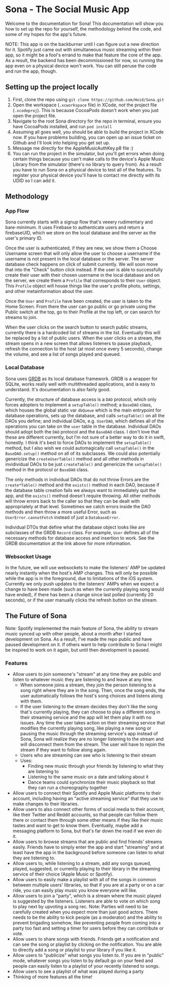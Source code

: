#  Sona - The Social Music App

Welcome to the documentation for Sona! This documentation will show you how to set up the repo for yourself, the methodology behind the code, and some of my hopes for the app's future.

NOTE: This app is on the backburner until I can figure out a new direction for it. Spotify just came out with simultaneous music streaming within their app, so it might be a fool's errand to make that feature the core of the app. As a result, the backend has been decommissioned for now, so running the app even on a physical device won't work. You can still peruse the code and run the app, though.

## Setting up the project locally

1. First, clone the repo using `git clone https://github.com/Hoid/Sona.git`
2. Open the workspace (`.xcworkspace` file) in XCode, *not* the project file (`.xcodeproj`). This is because CocoaPods doesn't work when you just open the project file.
3. Navigate to the root Sona directory for the repo in terminal, ensure you have CocoaPods installed, and run `pod install`
4. Assuming all goes well, you should be able to build the project in XCode now. If you have problems building, you can open up an issue ticket on Github and I'll look into helping you get set up.
5. Message me directly for the AppleMusicAuthKey.p8 file :)
6. You can run the project in the simulator, but you'll get errors when doing certain things because you can't make calls to the device's Apple Music Library from the simulator (there's no library to query from). As a result you have to run Sona on a physical device to test all of the features. To register your physical device you'll have to contact me directly with its UDID so I can add it.

## Methodology

### App Flow

Sona currently starts with a signup flow that's veeery rudimentary and bare-minimum. It uses Firebase to authenticate users and return a firebaseUID, which we store on the local database and the server as the user's primary ID. 

Once the user is authenticated, if they are new, we show them a Choose Username screen that will only allow the user to choose a username if the username is not present in the local database or the server. The server database check happens on click of submit currently. We will soon move that into the "Check" button click instead. If the user is able to successfully create their user with their chosen username in the local database and on the server,  we create them a `Profile` that corresponds to their `User` object. This `Profile` object will house things like the user's profile photo, settings, and other metainformation about the user.

Once the `User` and `Profile` have been created, the user is taken to the Home Screen. From there the user can go public or go private using the Public switch at the top, go to their Profile at the top left, or can search for streams to join. 

When the user clicks on the search button to search public streams, currently there is a hardcoded list of streams in the list. Eventually this will be replaced by a list of public users. When the user clicks on a stream, the stream opens in a new screen that allows listeners to pause playback, refresh the connection to the host (at most once every 5 seconds), change the volume, and see a list of songs played and queued.

### Local Database

Sona uses [GRDB](https://github.com/groue/GRDB.swift/blob/master/README.md) as its local database framework. GRDB is a wrapper for SQLite, works really well with multithreaded applications, and is easy to understand. It's documentation is also fairly good.

Currently, the structure of database access is a `DAO` protocol, which only forces adopters to implement a `setupTable()` method; a `BaseDAO` class, which houses the global static var `dbQueue` which is the main entrypoint for database operations, sets up the database, and calls `setupTable()` on all the DAOs you define;  and individual DAOs, e.g. `UserDAO`, which defines all of the operations you can take on the `user` table in the database. Individual DAOs should adopt both the `DAO` protocol and the `BaseDAO` class. I don't love that these are different currently, but I'm not sure of a better way to do it in swift, honestly. I think it's best to force DAOs to implement the `setupTable()` method, but I also wish we could automagically call `setupTable()` in the `BaseDAO.setup()` method on all of its subclasses. We could also potentially genericize the `createUserTable()` method and all other methods in invidividual DAOs to be just `createTable()` and genericize the `setupTable()` method in the protocol or `BaseDAO` class.

The only methods in individual DAOs that do not throw Errors are the `create*Table()` method and the `exists()` method in each DAO, because if the database table creation fails we always want to immediately quit the app, and the `exists()` method doesn't require throwing. All other methods will throw errors back to the caller so that they can be dealt with appropriately at that level. Sometimes we catch errors inside the DAO methods and then throw a more useful Error, such as `UserError.cannotFetch` instead of just a `DatabaseError`.

Individual DTOs that define what the database object looks like are subclasses of the GRDB `Record` class. For example, `User` defines all of the necessary methods for database access and insertion to work. See the GRDB documentation at the link above for more information.

### Websocket Usage

In the future, we will use websockets to make the listeners' AMP be updated nearly instantly when the host's AMP changes. This will only be possible while the app is in the foreground, due to limitations of the iOS system. Currently we only push updates to the listeners' AMPs when we expect a change to have been made (such as when the currently playing song would have ended), if there has been a change since last polled (currently 20 seconds), or if the user manually clicks the refresh button on the stream. 

## The Future of Sona

Note: Spotify implemented the main feature of Sona, the ability to stream music synced up with other people, about a month after I started development on Sona. As a result, I've made the repo public and have paused development on it. If others want to help contribute to Sona I might be inspired to work on it again, but until then development is paused.

### Features

- Allow users to join someone's "stream" at any time they are public and listen to whatever music they are listening to and leave at any time. 
    - When someone joins a stream, they join the person listening to a song right where they are in the song. Then, once the song ends, the user automatically follows the host's song choices and listens along with them.
    - If the user listening to the stream decides they don't like the song that's currently playing, they can choose to play a different song in their streaming service and the app will let them play it with no issues. Any time the user takes action on their streaming service that modifies the currently playing song, like playing a new song or pausing the music through the streaming service's app instead of Sona,  Sona will realize they are no longer listening to the stream and will disconnect them from the stream. The user will have to rejoin the stream if they want to follow along again.
    - Users who are streaming can see who is listening to their stream
    - Uses:
        - Finding new music through your friends by listening to what they are listening to
        - Listening to the same music on a date and talking about it 
        - Dance teams could synchronize their music playback so that they can run a choreography together
- Allow users to connect their Spotify and Apple Music platforms to their account, including having an "active streaming service" that they use to make changes to their libraries.
- Allow users to also connect other forms of social media to their account, like their Twitter and Reddit accounts, so that people can follow them there or contact them through some other means if they like their music tastes and want to get to know them. Eventually, maybe add a messaging platform to Sona, but that's far down the road if we even do it. 
- Allow users to browse streams that are public and find friends' streams easily. Friends have to simply enter the app and start "streaming" and at least have the app in the background before someone can listen to what they are listening to.
- Allow users to, while listening to a stream, add any songs queued, played, suggested, or currently playing to their library in the streaming service of their choice (Apple Music or Spotify).
- Allow users to easily make a playlist with all of the songs in common between multiple users' libraries, so that if you are at a party or on a car ride, you can easily play music you know everyone will like.
- Allow users to join a "party", which is a stream where the music played is suggested by the listeners. Listeners are able to vote on which song to play next by upvoting a song rec. Note: Parties will need to be carefully created when you expect more than just good actors. There needs to be the ability to kick people (as a moderator) and the ability to prevent brigading somehow, like preventing people from coming into a party too fast and setting a timer for users before they can contribute or vote.
- Allow users to share songs with friends. Friends get a notification and can see the song or playlist by clicking on the notification. You are able to directly add a song or playlist to your library if you like it.
- Allow users to "publicize" what songs you listen to. If you are in "public" mode, whatever songs you listen to by default go on your feed and people can easily listen to a playlist of your recently listened to songs.
- Allow users to see a playlist of what was played during a party
- Thinking of more features all the time!
